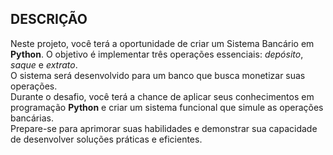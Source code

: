 ## DESCRIÇÃO ##
Neste projeto, você terá a oportunidade de criar um Sistema Bancário em **Python**. O objetivo é implementar três operações essenciais: *depósito*, *saque* e *extrato*. <br />
O sistema será desenvolvido para um banco que busca monetizar suas operações. <br />
Durante o desafio, você terá a chance de aplicar seus conhecimentos em programação **Python** e criar um sistema funcional que simule as operações bancárias. <br />
Prepare-se para aprimorar suas habilidades e demonstrar sua capacidade de desenvolver soluções práticas e eficientes.
